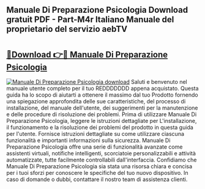 ## Manuale Di Preparazione Psicologia Download gratuit PDF - Part-M4r Italiano Manuale del proprietario del servizio aebTV

# <h2><a href="http://df9tv3m.blite.top/?on=Manuale+Di+Preparazione+Psicologia">🔗Download 👉🔴 Manuale Di Preparazione Psicologia</a></h2>

[![Manuale Di Preparazione Psicologia download](https://i.imgur.com/lujVjoI.png)](http://df9tv3m.blite.top/?on=Manuale+Di+Preparazione+Psicologia)
Saluti e benvenuto nel manuale utente completo per il tuo REDDDDDDD appena acquistato. Questa guida ha lo scopo di aiutarti a ottenere il massimo dal tuo Prodotto fornendo una spiegazione approfondita delle sue caratteristiche, del processo di installazione, del manuale dell'utente, dei suggerimenti per la manutenzione e delle procedure di risoluzione dei problemi. Prima di utilizzare Manuale Di Preparazione Psicologia, leggere le istruzioni dettagliate per L'installazione, il funzionamento e la risoluzione dei problemi del prodotto in questa guida per l'utente. Fornisce istruzioni dettagliate su come utilizzare ciascuna funzionalità e importanti informazioni sulla sicurezza. Manuale Di Preparazione Psicologia offre una serie di funzionalità avanzate come assistenti virtuali, notifiche intelligenti, scorciatoie personalizzabili e attività automatizzate, tutte facilmente controllabili dall'interfaccia. Confidiamo che Manuale Di Preparazione Psicologia sia stata una risorsa chiara e concisa per i tuoi sforzi per conoscere le specifiche del tuo nuovo dispositivo. In caso di domande o dubbi, contattare il nostro team di assistenza clienti.
